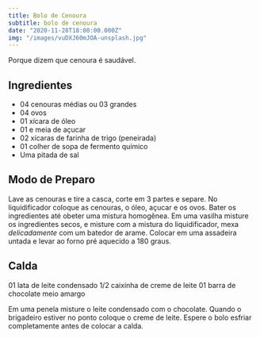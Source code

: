 ```yaml
---
title: Bolo de Cenoura
subtitle: bolo de cenoura
date: "2020-11-28T18:00:00.000Z"
img: "/images/vuDXJ60mJOA-unsplash.jpg"
---
```


Porque dizem que cenoura é saudável.

<!-- more -->

## <a name="ingredients"></a> Ingredientes

- 04 cenouras médias ou 03 grandes
- 04 ovos
- 01 xícara de óleo
- 01 e meia de açucar
- 02 xícaras de farinha de trigo (peneirada)
- 01 colher de sopa de fermento químico
- Uma pitada de sal


## <a name="preparo"></a> Modo de Preparo

Lave as cenouras e tire a casca, corte em 3 partes e separe.
No liquidificador coloque as cenouras, o óleo, açucar e os ovos. Bater os ingredientes até obeter uma mistura homogênea.
Em uma vasilha misture os ingredientes secos, e misture com a mistura do liquidificador, mexa *delicadamente* com um batedor de arame.
Colocar em uma assadeira untada e levar ao forno pré aquecido a 180 graus.

## <a name="calda"></a> Calda

01 lata de leite condensado
1/2 caixinha de creme de leite
01 barra de chocolate meio amargo

Em uma penela misture o leite condensado com o chocolate. Quando o brigadeiro estiver no ponto coloque o creme de leite.
Espere o bolo esfriar completamente antes de colocar a calda.